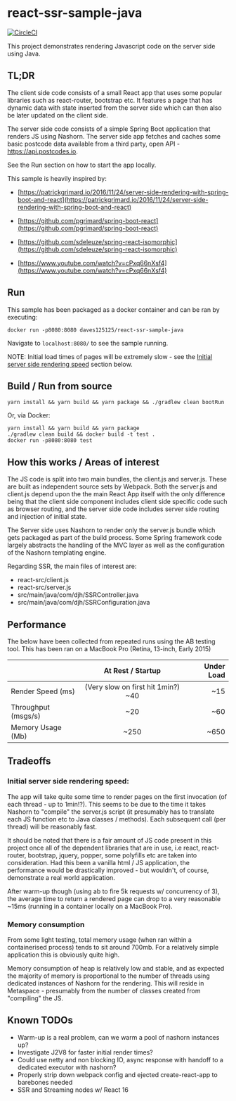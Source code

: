 # react-ssr-sample-java

[![CircleCI](https://circleci.com/gh/daves125125/react-ssr-sample-java.svg?style=svg&circle-token=74232108964cd9f2ad9b4f00cf530880f65bc483)](https://circleci.com/gh/daves125125/react-ssr-sample-java)

This project demonstrates rendering Javascript code on the server side using Java. 


## TL;DR

The client side code consists of a small React app that uses some popular libraries such as react-router, bootstrap etc. It 
features a page that has dynamic data with state inserted from the server side which can then also be later updated on the client side. 

The server side code consists of a simple Spring Boot application that renders JS using Nashorn. The server side app fetches and caches
some basic postcode data available from a third party, open API - https://api.postcodes.io.

See the Run section on how to start the app locally.

This sample is heavily inspired by:

- [https://patrickgrimard.io/2016/11/24/server-side-rendering-with-spring-boot-and-react](https://patrickgrimard.io/2016/11/24/server-side-rendering-with-spring-boot-and-react)
- [https://github.com/pgrimard/spring-boot-react](https://github.com/pgrimard/spring-boot-react)

- [https://github.com/sdeleuze/spring-react-isomorphic](https://github.com/sdeleuze/spring-react-isomorphic)
- [https://www.youtube.com/watch?v=cPxq66nXsf4](https://www.youtube.com/watch?v=cPxq66nXsf4)


## Run

This sample has been packaged as a docker container and can be ran by executing: 

```
docker run -p8080:8080 daves125125/react-ssr-sample-java
```

Navigate to `localhost:8080/` to see the sample running.

NOTE: Initial load times of pages will be extremely slow - see the [Initial server side rendering speed](#initial-server-side-rendering-speed) section below.


## Build / Run from source

```
yarn install && yarn build && yarn package && ./gradlew clean bootRun
```

Or, via Docker:

```
yarn install && yarn build && yarn package
./gradlew clean build && docker build -t test .
docker run -p8080:8080 test
```


## How this works / Areas of interest

The JS code is split into two main bundles, the client.js and server.js. These are built as independent source sets 
by Webpack. Both the server.js and client.js depend upon the the main React App itself with the only difference being 
that the client side component includes client side specific code such as browser routing, and the server side code includes
server side routing and injection of initial state.

The Server side uses Nashorn to render only the server.js bundle which gets packaged as part of the build process. Some 
Spring framework code largely abstracts the handling of the MVC layer as well as the configuration of the Nashorn templating 
engine.

Regarding SSR, the main files of interest are:

- react-src/client.js
- react-src/server.js
- src/main/java/com/djh/SSRController.java
- src/main/java/com/djh/SSRConfiguration.java


## Performance

The below have been collected from repeated runs using the AB testing tool. This has been ran on a MacBook Pro (Retina, 13-inch, Early 2015)

|                     | At Rest / Startup                   | Under Load  |
| ------------------- |:-----------------------------------:| -----------:|
| Render Speed (ms)   | (Very slow on first hit 1min?) ~40  | ~15         |
| Throughput (msgs/s) | ~20                                 | ~60         |
| Memory Usage (Mb)   | ~250                                | ~650        |


## Tradeoffs

### Initial server side rendering speed:

The app will take quite some time to render pages on the first invocation (of each thread - up to 1min!?). This seems to be due
to the time it takes Nashorn to "compile" the server.js script (it presumably has to translate each JS function etc to Java
classes / methods). Each subsequent call (per thread) will be reasonably fast.

It should be noted that there is a fair amount of JS code present in this project once all of the dependent libraries
that are in use, i.e react, react-router, bootstrap, jquery, popper, some polyfills etc are taken into consideration. Had this been
a vanilla html / JS application, the performance would be drastically improved - but wouldn't, of course, demonstrate a real world
application.

After warm-up though (using ab to fire 5k requests w/ concurrency of 3), the average time to return a rendered page can drop to a very
reasonable ~15ms (running in a container locally on a MacBook Pro).

### Memory consumption

From some light testing, total memory usage (when ran within a containerised process) tends to sit around 700mb. For a relatively 
simple application this is obviously quite high.

Memory consumption of heap is relatively low and stable, and as expected the majority of memory is proportional to the number of threads
using dedicated instances of Nashorn for the rendering. This will reside in Metaspace - presumably from the number of classes created 
from "compiling" the JS.


## Known TODOs

- Warm-up is a real problem, can we warm a pool of nashorn instances up?
- Investigate J2V8 for faster initial render times?
- Could use netty and non blocking IO, async response with handoff to a dedicated executor with nashorn?
- Properly strip down webpack config and ejected create-react-app to barebones needed
- SSR and Streaming nodes w/ React 16
